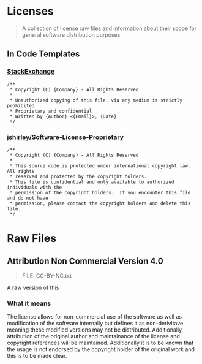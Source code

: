 # Licenses
> A collection of license raw files and information about their scope for general software distribution purposes.

## In Code Templates
### [StackExchange](https://softwareengineering.stackexchange.com/questions/68134/best-existing-license-for-closed-source-code/68150#68150)
```
/** 
 * Copyright (C) {Company} - All Rights Reserved
 *
 * Unauthorized copying of this file, via any medium is strictly prohibited
 * Proprietary and confidential
 * Written by {Author} <{Email}>, {Date}
 */
```

### [jshirley/Software-License-Proprietary](https://github.com/jshirley/Software-License-Proprietary/blob/master/lib/Software/License/Proprietary.pm)

```
/**
 * Copyright (C) {Company} - All Rights Reserved
 * 
 * This source code is protected under international copyright law.  All rights
 * reserved and protected by the copyright holders.
 * This file is confidential and only available to authorized individuals with the
 * permission of the copyright holders.  If you encounter this file and do not have
 * permission, please contact the copyright holders and delete this file.
 */
```

# Raw Files
## Attribution Non Commercial Version 4.0
> FILE: CC-BY-NC.txt

A raw version of [this](https://creativecommons.org/licenses/by-nc-nd/3.0/legalcode)

### What it means
The license allows for non-commercial use of the software as well as modification of the software internally but defines it as non-derivitave meaning these modified versions may not be distributed. Additionally attribution of the original author and maintainance of the license and copyright references will be maintained. Additionally it is to be known that the usage is not endorsed by the copyright holder of the original work and this is to be made clear.

